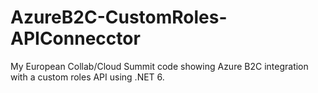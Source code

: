 # AzureB2C-CustomRoles-APIConnecctor
My European Collab/Cloud Summit code showing Azure B2C integration with a custom roles API using .NET 6.
